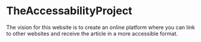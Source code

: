 # TheAccessabilityProject
The vision for this website is to create an online platform where you can link to other websites and receive the article in a more accessible format.
